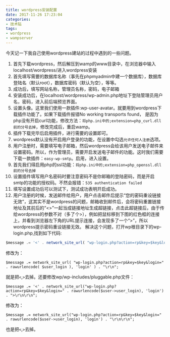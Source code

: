 ```yaml
---
title: wordpress安装配置
date: 2017-11-26 17:23:04
categories:
- 技术贴
tags:
- wordpress
- wampserver
---
```


今天记一下我自己使用wordpress建站的过程中遇到的一些问题。
1. 首先下载wordpress，然后解压到wamp的www目录中，在浏览器中输入localhost/wordpress/进入wordpress安装
2. 首先填写需要的数据库名称（事先在phpmyadmin中建一个数据库），数据库登陆名（默认root），数据库密码（默认为空），等等。
3. 成功后，填写网站名称，管理员名称，密码，电子邮箱
4. 安装成功后，在localhost/wordpress/wp-admin.php地址下登陆管理员用户名，密码，进入前后端预览界面。
5. 设置头像。这里我们使用一款插件:wp-user-avatar。就要用到wordpress下载插件功能了。如果下载插件报错No working transports found，
是因为php没有开启curl功能，修改方法：`将php.ini中的;extension=php_curl.dll前的分号去掉`，修改完成后，重启wamp。
6. 插件下载完毕后启用插件，进行需要的设置即可。
7. wordpress默认没有开启用户登录的功能，在设置中勾选`允许任何人注册`选项。
8. 用户注册时，需要填写电子邮箱，然后wordpress会给该用户发送电子邮件来设置密码。所以，作为管理员，需要开启发送电子邮件的功能。这时我们需要下载一款插件：`easy-wp-smtp`。启用，进入设置。
9. 首先我们得启用php的ssl功能：`将php.ini中的;extension=php_openssl.dll前的分号去掉`
10. 设置插件填写用户名密码时要注意密码不是你邮箱的登陆密码，而是开启smtp的功能的授权码。不然会报错：`535 authentication failed`
11. 填写设置成功后可以测试下，测试成功表明开启成功。
12. 用户注册的时候，发送邮件给用户，用户点击邮件后提示“您的密码重设链接无效”，这其实不是wordpress的问题，邮箱收到邮件后，会将密码重置链接地址及其前后的“<>”一起当成链接地址生成超链接，点击此超链接后，由于传给wordpress的参数不对（多了个>），例如把鼠标移到下图的红色框的连接上，并看到浏览器左下角的URL提示连接，会发现多了一个“>”，所以wordpress提示密码重设链接无效。
解决这个问题，打开wp根目录下的wp-login.php,找到如下代码:
```javascript
$message .= '<' . network_site_url( "wp-login.php?action=rp&key=$key&login=" . rawurlencode( $user_login ), 'login' ) . ">\r\n";
```
修改为：

	$message .= network_site_url( "wp-login.php?action=rp&key=$key&login=" . rawurlencode( $user_login ), 'login' ) . "\r\n";

就是把`<`,`>`去掉。还要修改wp/wp-includes/pluggable.php文件：

	$message .= '<' . network_site_url("wp-login.php?action=rp&key=$key&login=" . rawurlencode($user->user_login), 'login') . ">\r\n\r\n";

修改为：

	$message .= network_site_url("wp-login.php?action=rp&key=$key&login=" . rawurlencode($user->user_login), 'login') . "\r\n\r\n";

也是把`<`,`>`去掉。




